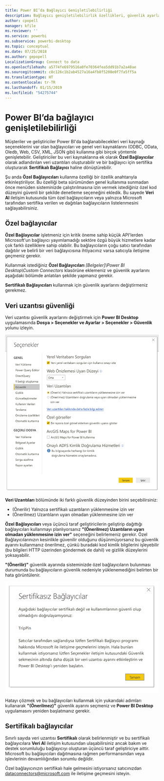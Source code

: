 ```yaml
---
title: Power BI’da Bağlayıcı Genişletilebilirliği
description: Bağlayıcı genişletilebilirlik özellikleri, güvenlik ayarları ve sertifikalı bağlayıcılar
author: cpopell
manager: kfile
ms.reviewer: ''
ms.service: powerbi
ms.subservice: powerbi-desktop
ms.topic: conceptual
ms.date: 07/25/2018
ms.author: gepopell
LocalizationGroup: Connect to data
ms.openlocfilehash: a5774fe6979516a0fe70364fea5dd91b7a2a48ae
ms.sourcegitcommit: c8c126c1b2ab4527a16a4fb8f5208e0f7fa5ff5a
ms.translationtype: HT
ms.contentlocale: tr-TR
ms.lasthandoff: 01/15/2019
ms.locfileid: "54275744"
---
```

# <a name="connector-extensibility-in-power-bi"></a>Power BI’da bağlayıcı genişletilebilirliği

Müşteriler ve geliştiriciler Power BI'da bağlanabilecekleri veri kaynağı seçeneklerini var olan bağlayıcıları ve genel veri kaynaklarını (ODBC, OData, Oledb, Web, CSV, XML, JSON gibi) kullanma gibi birçok yöntemle genişletebilir. Geliştiriciler bu veri kaynaklarına ek olarak **Özel Bağlayıcılar** olarak adlandırılan veri uzantıları oluşturabilir ve bir bağlayıcı için sertifika oluşturarak **Sertifikalı Bağlayıcı** haline dönüştürebilir.

Şu anda **Özel Bağlayıcıları** kullanma özelliği bir özellik anahtarıyla etkinleştiriliyor. Bu özelliği beta sürümünden genel kullanıma sunmadan önce menüden sisteminizde çalıştırılmasına izin vermek istediğiniz özel kod düzeyini güvenli bir şekilde denetleme seçeneğini ekledik. Bu sayede **Veri Al** iletişim kutusunda tüm özel bağlayıcıların veya yalnızca Microsoft tarafından sertifika verilen ve dağıtılan bağlayıcıların listelenmesini sağlayabilirsiniz.

## <a name="custom-connectors"></a>Özel bağlayıcılar

**Özel Bağlayıcılar** işletmeniz için kritik öneme sahip küçük API'lerden Microsoft'un bağlayıcı yayımlamadığı sektöre özgü büyük hizmetlere kadar çok farklı özelliklere sahip olabilir. Bu bağlayıcıların çoğu satıcı tarafından dağıtılır ve belirli bir veri bağlayıcısına ihtiyacınız varsa satıcıyla iletişime geçmeniz gerekir.

Kullanmak istediğiniz **Özel Bağlayıcıları** *\[Belgeler]\\Power BI Desktop\\Custom Connectors* klasörüne eklemeniz ve güvenlik ayarlarını aşağıdaki bölümde anlatılan şekilde yapmanız gerekir.

**Sertifikalı Bağlayıcıları** kullanmak için güvenlik ayarlarını değiştirmeniz gerekmez.

## <a name="data-extension-security"></a>Veri uzantısı güvenliği

Veri uzantısı güvenlik ayarlarını değiştirmek için **Power BI Desktop** uygulamasında **Dosya > Seçenekler ve Ayarlar > Seçenekler > Güvenlik** yolunu izleyin.

![Veri Uzantısı Güvenliği seçeneklerini kullanarak özel bağlayıcı yükleyip yükleyemeyeceğinizi denetleyebilirsiniz](media/desktop-connector-extensibility/data-extension-security-1.png)

**Veri Uzantıları** bölümünde iki farklı güvenlik düzeyinden birini seçebilirsiniz:

* (Önerilir) Yalnızca sertifikalı uzantıların yüklenmesine izin ver
* (Önerilmez) Uzantıların uyarı olmadan yüklenmesine izin ver

**Özel Bağlayıcıları** veya üçüncü taraf geliştiricilerin geliştirip dağıttığı bağlayıcıları kullanmayı planlıyorsanız **"(Önerilmez) Uzantıların uyarı olmadan yüklenmesine izin ver"** seçeneğini belirlemeniz gerekir. Özel Bağlayıcılarınızın kesinlikle güvenilir olduğunu düşünmüyorsanız bu güvenlik ayarını kullanmanız önerilmez, çünkü buradaki kod kimlik bilgilerini işleyebilir (bu bilgileri HTTP üzerinden göndermek de dahil) ve gizlilik düzeylerini yoksayabilir.

**"(Önerilir)"** güvenlik ayarında sisteminizde özel bağlayıcıların bulunması durumunda bu bağlayıcıların güvenlik nedeniyle yüklenemediğini belirten bir hata görüntülenir.

![Güvenlik ayarları nedeniyle yüklenemeyen Özel Bağlayıcılar iletişim kutusunda görüntülenir, bu örnekte TripPin](media/desktop-connector-extensibility/data-extension-security-2.png)

Hatayı çözmek ve bu bağlayıcıları kullanmak için yukarıdaki adımları kullanarak **"(Önerilmez)"** güvenlik ayarını seçmeniz ve **Power BI Desktop** uygulamasını yeniden başlatmanız gerekir.

## <a name="certified-connectors"></a>Sertifikalı bağlayıcılar

Sınırlı sayıda veri uzantısı **Sertifikalı** olarak belirlenmiştir ve bu sertifikalı bağlayıcılara **Veri Al** iletişim kutusundan ulaşabilirsiniz ancak bakım ve destek sorumluluğu bağlayıcıyı oluşturan üçüncü taraf geliştiriciye aittir. Microsoft bu bağlayıcıları dağıtmasına rağmen performansından veya işlevlerinin devamlılığından sorumlu değildir.

Özel bağlayıcınızın sertifikalı hale gelmesini istiyorsanız satıcınızdan dataconnectors@microsoft.com ile iletişime geçmesini isteyin.
